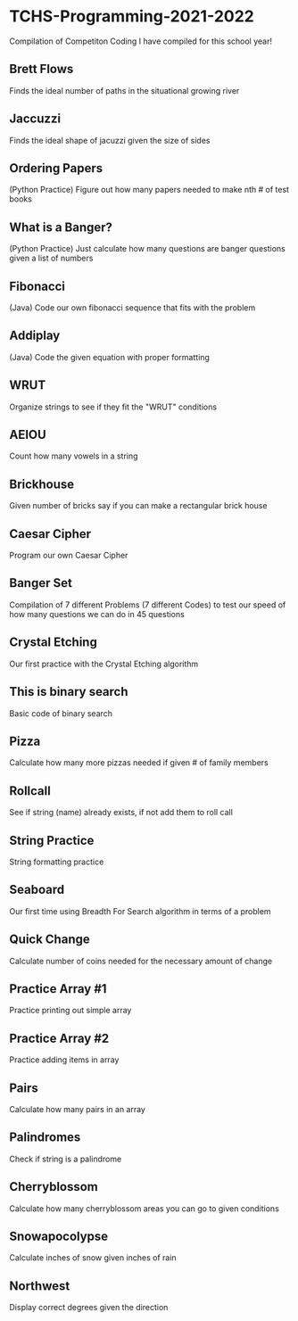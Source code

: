 # TCHS-Programming-2021-2022
Compilation of Competiton Coding I have compiled for this school year!

## Brett Flows
Finds the ideal number of paths in the situational growing river

## Jaccuzzi
Finds the ideal shape of jacuzzi given the size of sides

## Ordering Papers
(Python Practice) Figure out how many papers needed to make nth # of test books

## What is a Banger?
(Python Practice) Just calculate how many questions are banger questions given a list of numbers

## Fibonacci 
(Java) Code our own fibonacci sequence that fits with the problem

## Addiplay
(Java) Code the given equation with proper formatting

## WRUT
Organize strings to see if they fit the "WRUT" conditions

## AEIOU
Count how many vowels in a string
## Brickhouse
Given number of bricks say if you can make a rectangular brick house

## Caesar Cipher
Program our own Caesar Cipher

## Banger Set
Compilation of 7 different Problems (7 different Codes) to test our speed of how many questions we can do in 45 questions

## Crystal Etching
Our first practice with the Crystal Etching algorithm

## This is binary search
Basic code of binary search

## Pizza
Calculate how many more pizzas needed if given # of family members

## Rollcall
See if string (name) already exists, if not add them to roll call

## String Practice
String formatting practice

## Seaboard
Our first time using Breadth For Search algorithm in terms of a problem

## Quick Change
Calculate number of coins needed for the necessary amount of change

## Practice Array #1
Practice printing out simple array

## Practice Array #2
Practice adding items in array

## Pairs
Calculate how many pairs in an array

## Palindromes
Check if string is a palindrome

## Cherryblossom
Calculate how many cherryblossom areas you can go to given conditions

## Snowapocolypse
Calculate inches of snow given inches of rain

## Northwest
Display correct degrees given the direction
